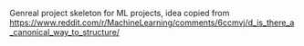 Genreal project skeleton for ML projects, idea copied from https://www.reddit.com/r/MachineLearning/comments/6ccmvj/d_is_there_a_canonical_way_to_structure/

